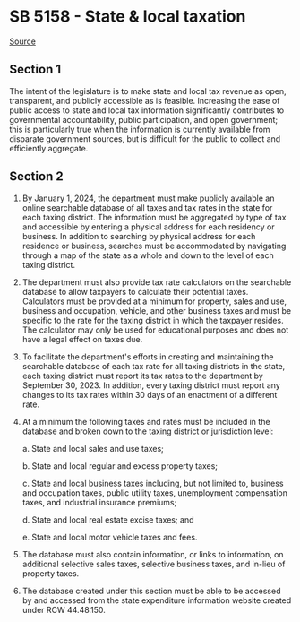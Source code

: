 # SB 5158 - State & local taxation

[Source](http://lawfilesext.leg.wa.gov/biennium/2023-24/Pdf/Bills/Senate%20Bills/5158.pdf)

## Section 1
The intent of the legislature is to make state and local tax revenue as open, transparent, and publicly accessible as is feasible. Increasing the ease of public access to state and local tax information significantly contributes to governmental accountability, public participation, and open government; this is particularly true when the information is currently available from disparate government sources, but is difficult for the public to collect and efficiently aggregate.

## Section 2
1. By January 1, 2024, the department must make publicly available an online searchable database of all taxes and tax rates in the state for each taxing district. The information must be aggregated by type of tax and accessible by entering a physical address for each residency or business. In addition to searching by physical address for each residence or business, searches must be accommodated by navigating through a map of the state as a whole and down to the level of each taxing district.

2. The department must also provide tax rate calculators on the searchable database to allow taxpayers to calculate their potential taxes. Calculators must be provided at a minimum for property, sales and use, business and occupation, vehicle, and other business taxes and must be specific to the rate for the taxing district in which the taxpayer resides. The calculator may only be used for educational purposes and does not have a legal effect on taxes due.

3. To facilitate the department's efforts in creating and maintaining the searchable database of each tax rate for all taxing districts in the state, each taxing district must report its tax rates to the department by September 30, 2023. In addition, every taxing district must report any changes to its tax rates within 30 days of an enactment of a different rate.

4. At a minimum the following taxes and rates must be included in the database and broken down to the taxing district or jurisdiction level:

    a. State and local sales and use taxes;

    b. State and local regular and excess property taxes;

    c. State and local business taxes including, but not limited to, business and occupation taxes, public utility taxes, unemployment compensation taxes, and industrial insurance premiums;

    d. State and local real estate excise taxes; and

    e. State and local motor vehicle taxes and fees.

5. The database must also contain information, or links to information, on additional selective sales taxes, selective business taxes, and in-lieu of property taxes.

6. The database created under this section must be able to be accessed by and accessed from the state expenditure information website created under RCW 44.48.150.
